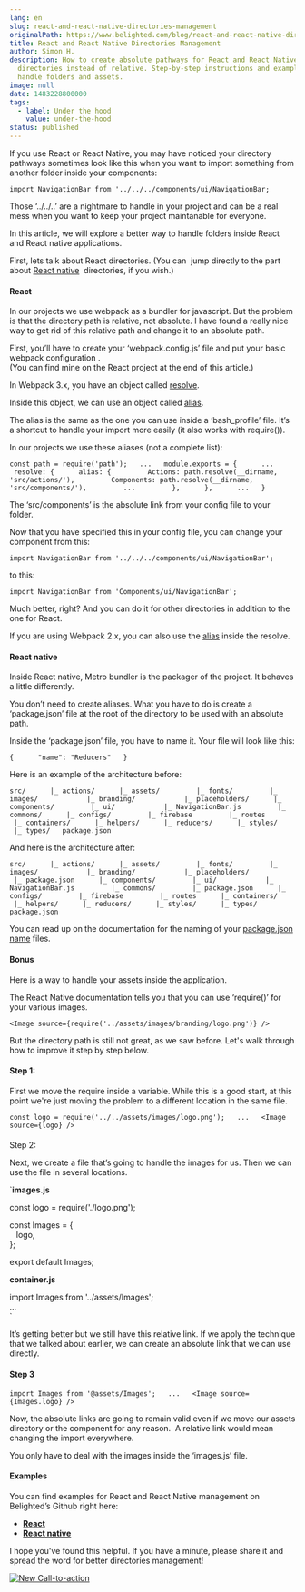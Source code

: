 ```yaml
---
lang: en
slug: react-and-react-native-directories-management
originalPath: https://www.belighted.com/blog/react-and-react-native-directories-management
title: React and React Native Directories Management
author: Simon H.
description: How to create absolute pathways for React and React Native
  directories instead of relative. Step-by-step instructions and examples to
  handle folders and assets.
image: null
date: 1483228800000
tags:
  - label: Under the hood
    value: under-the-hood
status: published
---
```

If you use React or React Native, you may have noticed your directory pathways sometimes look like this when you want to import something from another folder inside your components:

`import NavigationBar from '../../../components/ui/NavigationBar;`

  
Those ‘../../..’ are a nightmare to handle in your project and can be a real mess when you want to keep your project maintanable for everyone.

In this article, we will explore a better way to handle folders inside React and React native applications.

First, lets talk about React directories. (You can  jump directly to the part about [React native](#react-native)  directories, if you wish.)

#### React

In our projects we use webpack as a bundler for javascript. But the problem is that the directory path is relative, not absolute. I have found a really nice way to get rid of this relative path and change it to an absolute path.

First, you’ll have to create your ‘webpack.config.js’ file and put your basic webpack configuration .  
(You can find mine on the React project at the end of this article.)

In Webpack 3.x, you have an object called [resolve](https://webpack.js.org/configuration/resolve/#resolve).

Inside this object, we can use an object called [alias](https://webpack.js.org/configuration/resolve/#resolve-alias).

The alias is the same as the one you can use inside a ‘bash\_profile’ file. It’s a shortcut to handle your import more easily (it also works with require()).

In our projects we use these aliases (not a complete list):

`const path = require('path');  
...  
module.exports = {  
   ...  
   resolve: {  
   alias: {  
      Actions: path.resolve(__dirname, 'src/actions/'),  
      Components: path.resolve(__dirname, 'src/components/'),  
      ...  
      },  
   },  
   ...  
}`

  
The ‘src/components’ is the absolute link from your config file to your folder.

Now that you have specified this in your config file, you can change your component from this:

`import NavigationBar from '../../../components/ui/NavigationBar';`

  
to this:

`import NavigationBar from 'Components/ui/NavigationBar';`

  
Much better, right? And you can do it for other directories in addition to the one for React.

If you are using Webpack 2.x, you can also use the [alias](https://webpack.github.io/docs/configuration.html#resolve-modulesdirectories) inside the resolve.

#### React native

Inside React native, Metro bundler is the packager of the project. It behaves a little differently.

You don’t need to create aliases. What you have to do is create a ‘package.json’ file at the root of the directory to be used with an absolute path.

Inside the ‘package.json’ file, you have to name it. Your file will look like this:

`{  
   "name": "Reducers"  
}`

  
Here is an example of the architecture before:

`src/  
   |_ actions/  
   |_ assets/  
      |_ fonts/  
      |_ images/  
         |_ branding/  
         |_ placeholders/  
   |_ components/  
      |_ ui/  
         |_ NavigationBar.js  
      |_ commons/  
   |_ configs/  
      |_ firebase  
      |_ routes  
   |_ containers/  
   |_ helpers/  
   |_ reducers/  
   |_ styles/  
   |_ types/  
package.json`

  
And here is the architecture after:

`src/  
   |_ actions/  
   |_ assets/  
      |_ fonts/  
      |_ images/  
         |_ branding/  
         |_ placeholders/  
         |_ package.json  
   |_ components/  
      |_ ui/  
         |_ NavigationBar.js  
      |_ commons/  
      |_ package.json  
   |_ configs/  
      |_ firebase  
      |_ routes  
   |_ containers/  
   |_ helpers/  
   |_ reducers/  
   |_ styles/  
   |_ types/  
package.json`

You can read up on the documentation for the naming of your [package.json name](https://docs.npmjs.com/files/package.json#name) files.

#### Bonus

Here is a way to handle your assets inside the application.

The React Native documentation tells you that you can use ‘require()’ for your various images.

`<Image source={require('../assets/images/branding/logo.png')} />`

  
But the directory path is still not great, as we saw before. Let's walk through how to improve it step by step below.

#### Step 1:

First we move the require inside a variable. While this is a good start, at this point we're just moving the problem to a different location in the same file.

`const logo = require('../../assets/images/logo.png');  
...  
<Image source={logo} />`

####   
Step 2:

Next, we create a file that’s going to handle the images for us. Then we can use the file in several locations.

`**images.js**  
  
const logo = require('./logo.png');  
  
const Images = {  
   logo,  
};  
  
export default Images;  
  
**container.js**  
  
import Images from '../assets/Images';  
...  
<Image source={Images.logo} />`

  
It’s getting better but we still have this relative link. If we apply the technique that we talked about earlier, we can create an absolute link that we can use directly.

#### Step 3

`import Images from '@assets/Images';  
...  
<Image source={Images.logo} />`

  
Now, the absolute links are going to remain valid even if we move our assets directory or the component for any reason.  A relative link would mean changing the import everywhere.

You only have to deal with the images inside the ‘images.js’ file. 

#### Examples

You can find examples for React and React Native management on Belighted’s Github right here:

*   **[React](https://github.com/belighted/react-management)**
*   **[React native](https://github.com/belighted/react-native-management)**

I hope you've found this helpful. If you have a minute, please share it and spread the word for better directories management!  
  
[![New Call-to-action](https://no-cache.hubspot.com/cta/default/1684659/fb3606cc-cc1b-47d0-ae85-2c9f69837fe2.png)](https://cta-redirect.hubspot.com/cta/redirect/1684659/fb3606cc-cc1b-47d0-ae85-2c9f69837fe2)